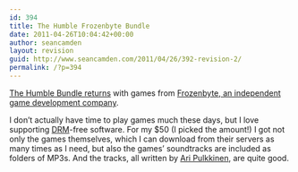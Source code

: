 ```yaml
---
id: 394
title: The Humble Frozenbyte Bundle
date: 2011-04-26T10:04:42+00:00
author: seancamden
layout: revision
guid: http://www.seancamden.com/2011/04/26/392-revision-2/
permalink: /?p=394
---
```

[The Humble Bundle returns](http://www.humblebundle.com/) with games from [Frozenbyte, an independent game development company](http://frozenbyte.com/).

I don&#8217;t actually have time to play games much these days, but I love supporting [DRM](http://www.defectivebydesign.org/what_is_drm)-free software. For my $50 (I picked the amount!) I got not only the games themselves, which I can download from their servers as many times as I need, but also the games&#8217; soundtracks are included as folders of MP3s. And the tracks, all written by [Ari Pulkkinen](http://www.aripulkkinen.com/), are quite good.